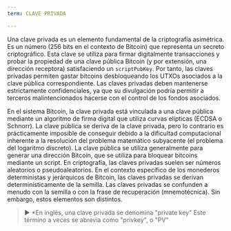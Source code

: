 ```yaml
---
term: CLAVE PRIVADA

---
```

Una clave privada es un elemento fundamental de la criptografía asimétrica. Es un número (256 bits en el contexto de Bitcoin) que representa un secreto criptográfico. Esta clave se utiliza para firmar digitalmente transacciones y probar la propiedad de una clave pública Bitcoin (y por extensión, una dirección receptora) satisfaciendo un `scriptPubKey`. Por tanto, las claves privadas permiten gastar bitcoins desbloqueando los UTXOs asociados a la clave pública correspondiente. Las claves privadas deben mantenerse estrictamente confidenciales, ya que su divulgación podría permitir a terceros malintencionados hacerse con el control de los fondos asociados.

En el sistema Bitcoin, la clave privada está vinculada a una clave pública mediante un algoritmo de firma digital que utiliza curvas elípticas (ECDSA o Schnorr). La clave pública se deriva de la clave privada, pero lo contrario es prácticamente imposible de conseguir debido a la dificultad computacional inherente a la resolución del problema matemático subyacente (el problema del logaritmo discreto). La clave pública se utiliza generalmente para generar una dirección Bitcoin, que se utiliza para bloquear bitcoins mediante un script. En criptografía, las claves privadas suelen ser números aleatorios o pseudoaleatorios. En el contexto específico de los monederos deterministas y jerárquicos de Bitcoin, las claves privadas se derivan determinísticamente de la semilla. Las claves privadas se confunden a menudo con la semilla o con la frase de recuperación (mnemotécnica). Sin embargo, estos elementos son distintos.

> ► *En inglés, una clave privada se denomina "private key" Este término a veces se abrevia como "privkey", o "PV"